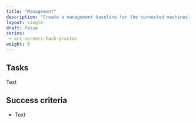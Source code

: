 ```yaml
---
title: "Management"
description: "Create a management baseline for the connected machines. Enable update management and inventory."
layout: single
draft: false
series:
 - arc-servers-hack-proctor
weight: 6
---
```


## Tasks

Text

## Success criteria

* Text
